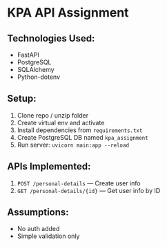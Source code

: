 # KPA API Assignment

## Technologies Used:

- FastAPI
- PostgreSQL
- SQLAlchemy
- Python-dotenv

## Setup:

1. Clone repo / unzip folder
2. Create virtual env and activate
3. Install dependencies from `requirements.txt`
4. Create PostgreSQL DB named `kpa_assignment`
5. Run server: `uvicorn main:app --reload`

## APIs Implemented:

1. `POST /personal-details` — Create user info
2. `GET /personal-details/{id}` — Get user info by ID

## Assumptions:

- No auth added
- Simple validation only
